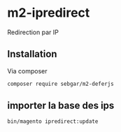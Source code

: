 # m2-ipredirect

Redirection par IP

## Installation

Via composer

```bash
composer require sebgar/m2-deferjs
```

## importer la base des ips

```bash
bin/magento ipredirect:update
```